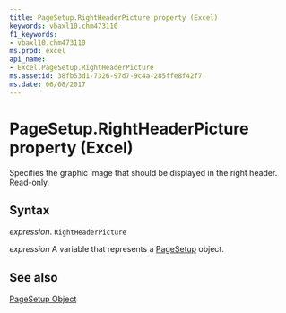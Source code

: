 ```yaml
---
title: PageSetup.RightHeaderPicture property (Excel)
keywords: vbaxl10.chm473110
f1_keywords:
- vbaxl10.chm473110
ms.prod: excel
api_name:
- Excel.PageSetup.RightHeaderPicture
ms.assetid: 38fb53d1-7326-97d7-9c4a-285ffe8f42f7
ms.date: 06/08/2017
---
```



# PageSetup.RightHeaderPicture property (Excel)

Specifies the graphic image that should be displayed in the right header. Read-only.


## Syntax

_expression_. `RightHeaderPicture`

_expression_ A variable that represents a [PageSetup](Excel.PageSetup.md) object.


## See also


[PageSetup Object](Excel.PageSetup.md)

